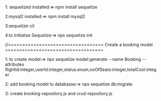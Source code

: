 
1: sequelized installed:=> npm install sequelize

2:mysql2 installed:=> npm install mysql2

3:sequelize-cli

4:to Initialize Sequelize:=> npx sequelize init

//================================== Create a booking model ===================================

1: to create model:=> npx sequelize model:generate --name Booking --attributes flightId:integer,userId:integer,status:enum,noOfSeats:integer,totalCost:integer

2: add booking model to databasse:=> npx sequelize db:migrate

3: create booking-repository.js and crud-repository.js

